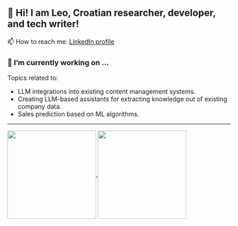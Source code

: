 ## 👋 Hi! I am Leo, Croatian researcher, developer, and tech writer!  
📫 How to reach me: [LinkedIn profile](https://www.linkedin.com/in/leo-tisljaric-28a56b123/) 

<!--
- 🔭 I’m currently working on ...
- 🌱 I’m currently learning ...
- 👯 I’m looking to collaborate on ...
- 🤔 I’m looking for help with ...
- 💬 Ask me about ...
- 📫 How to reach me: ...
- 😄 Pronouns: ...
- ⚡ Fun fact: ...
-->
### 🤔 I’m currently working on ...
Topics related to:
- LLM integrations into existing content management systems.
- Creating LLM-based assistants for extracting knowledge out of existing company data.
- Sales prediction based on ML algorithms.
***
<!--
[![Anurag's GitHub stats](https://github-readme-stats.vercel.app/api?username=tisljaricleo)](https://github.com/anuraghazra/github-readme-stats) [![Top Langs](https://github-readme-stats.vercel.app/api/top-langs/?username=tisljaricleo)](https://github.com/anuraghazra/github-readme-stats) 
-->
<a href="https://github.com/anuraghazra/github-readme-stats">
  <img height=200 align="center" src="https://github-readme-stats.vercel.app/api?username=tisljaricleo" />
</a>
<a href="https://github.com/anuraghazra/convoychat">
  <img height=200 align="center" src="https://github-readme-stats.vercel.app/api/top-langs?username=tisljaricleo&layout=compact&langs_count=8&card_width=320" />
</a>
